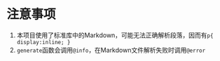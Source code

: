 # 注意事项
1. 本项目使用了标准库中的Markdown，可能无法正确解析段落，因而有`p{ display:inline; }`
2. `generate`函数会调用`@info`，在Markdown文件解析失败时调用`@error`
